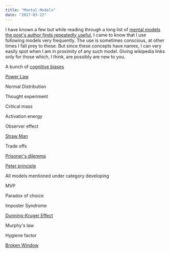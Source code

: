 ```yaml
---
title: "Mental Models"
date: "2017-03-22"
---
```


I have known a few but while reading through a long list of [mental models the post's author finds repeatedly useful](https://medium.com/@yegg/mental-models-i-find-repeatedly-useful-936f1cc405d#.pzsodfnyw), I came to know that I use following models very frequently. The use is sometimes conscious, at other times I fall prey to these. But since these concepts have names, I can very easily spot when I am in proximity of any such model. Giving wikipedia links only for those which, I think, are possibly are new to you.

A bunch of [cognitive biases](https://en.wikipedia.org/wiki/List_of_cognitive_biases)

[Power Law](https://en.wikipedia.org/wiki/Power_law)

Normal Distribution

Thought experiment

Critical mass

Activation energy

Observer effect

[Straw Man](https://en.wikipedia.org/wiki/Straw_man)

Trade offs

[Prisoner's dilemma](https://en.wikipedia.org/wiki/Prisoner's_dilemma)

[Peter principle](https://en.wikipedia.org/wiki/Peter_principle)

All models mentioned under category developing

MVP

Paradox of choice

Imposter Syndrome

[Dunning-Kruger Effect](https://en.wikipedia.org/wiki/Dunning%E2%80%93Kruger_effect)

Murphy's law

Hygiene factor

[Broken Window](https://en.wikipedia.org/wiki/Broken_windows_theory)
